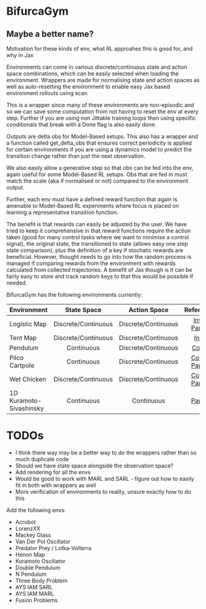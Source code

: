 # BifurcaGym

## Maybe a better name?

Motivation for these kinds of env, what RL approahes this is good for, and why in Jax

Environments can come in various discrete/continuous state and action space combinations, which can be easily selected 
when loading the environment. Wrappers are made for normalising state and action spaces as well as auto-resetting the 
environment to enable easy Jax based environment rollouts using scan. 

This is a wrapper since many of these environments are non-episodic and so we can save some computation from not having
to reset the env at every step. Further if you are using non Jittable training loops then using specific conditionals 
that break with a Done flag is also easily done.

Outputs are delta obs for Model-Based setups. This also has a wrapper and a function called get_delta_obs that ensures 
correct periodicity is applied for certain environments if you are using a dynamics model to predict the transition 
change rather than just the next observation.

We also easily allow a generative step so that obs can be fed into the env, again useful for some Model-Based RL setups.
Obs that are fed in must match the scale (aka if normalised or not) compared to the environment output.

Further, each env must have a defined reward function that again is amenable to Model-Based RL experiments where focus 
is placed on learning a representative transition function.

The benefit is that rewards can easily be adjusted by the user. We have tried to keep it comprehensive in that reward 
functions require the action taken (good for many control tasks where we want to minimise a control signal), the 
original state, the transitioned to state (allows easy one step state comparison), plus the definition of a key if 
stochatic rewards are beneficial. However, thought needs to go into how the random process is managed if comparing 
rewards from the environment with rewards calculated from collected trajectories. A benefit of Jax though is it can be 
fairly easy to store and track random keys to that this would be possible if needed.

BifurcaGym has the following environments currently:

| Environment           |     State Space     |    Action Space     |                                                                                            Reference                                                                                             |
|:----------------------|:-------------------:|:-------------------:|:------------------------------------------------------------------------------------------------------------------------------------------------------------------------------------------------:|
| Logistic Map          | Discrete/Continuous | Discrete/Continuous |            [Info](https://blbadger.github.io/logistic-map.html#mjx-eqn-eq1); [Paper](https://pubs.aip.org/aip/cha/article/9/3/775/136623/Optimal-chaos-control-through-reinforcement)            |
| Tent Map              | Discrete/Continuous | Discrete/Continuous |                                                                          [Info](https://en.wikipedia.org/wiki/Tent_map)                                                                          |
| Pendulum              |     Continuous      | Discrete/Continuous |                                                                  [Code](https://github.com/fusion-ml/trajectory-information-rl)                                                                  |
| Pilco Cartpole        |     Continuous      | Discrete/Continuous |                   [Code](https://github.com/fusion-ml/trajectory-information-rl); [Paper](https://aiweb.cs.washington.edu/research/projects/aiweb/media/papers/tmpZj4RyS.pdf)                    |
| Wet Chicken           | Discrete/Continuous | Discrete/Continuous| [Code](https://github.com/LAVA-LAB/improved_spi/blob/main/wetChicken.py); [Paper](https://www.tu-ilmenau.de/fileadmin/Bereiche/IA/neurob/Publikationen/conferences_int/2009/Hans-ICANN-2009.pdf) |
| 1D Kuramoto-Sivashinsky| Continuous | Continuous| [Paper](https://royalsocietypublishing.org/doi/10.1098/rspa.2019.0351)|



# TODOs

- I think there way may be a better way to do the wrappers rather than so much duplicate code
- Should we have state space alongside the observation space?
- Add rendering for all the envs 
- Would be good to work with MARL and SARL - figure out how to easily fit in both with wrappers as well
- More verification of environments to reality, unsure exactly how to do this

Add the following envs:

- Acrobot
- LorenzXX
- Mackey Glass
- Van Der Pol Oscillator
- Predator Prey / Lotka-Volterra
- Henon Map
- Kuramoto Oscillator
- Double Pendulum
- N Pendulum
- Three Body Problem
- AYS IAM SARL
- AYS IAM MARL
- Fusion Problems